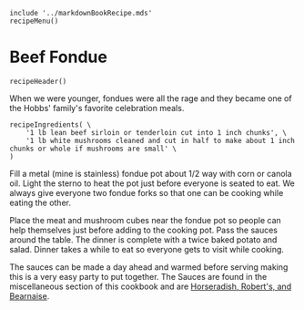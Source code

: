 ~~~ markdown-script
include '../markdownBookRecipe.mds'
recipeMenu()
~~~

# Beef Fondue

~~~ markdown-script
recipeHeader()
~~~

When we were younger, fondues were all the rage and they became one of the Hobbs' family's favorite
celebration meals.

~~~ markdown-script
recipeIngredients( \
    '1 lb lean beef sirloin or tenderloin cut into 1 inch chunks', \
    '1 lb white mushrooms cleaned and cut in half to make about 1 inch chunks or whole if mushrooms are small' \
)
~~~

Fill a metal (mine is stainless) fondue pot about 1/2 way with corn or canola oil. Light the sterno
to heat the pot just before everyone is seated to eat. We always give everyone two fondue forks so
that one can be cooking while eating the other.

Place the meat and mushroom cubes near the fondue pot so people can help themselves just before
adding to the cooking pot. Pass the sauces around the table. The dinner is complete with a twice
baked potato and salad. Dinner takes a while to eat so everyone gets to visit while cooking.

The sauces can be made a day ahead and warmed before serving making this is a very easy party to put
together. The Sauces are found in the miscellaneous section of this cookbook and are
[Horseradish, Robert's, and Bearnaise](#url=HorseradishSauce.md&var.vCategory='Miscellaneous').
